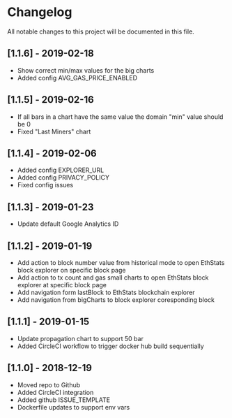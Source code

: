 # Changelog
All notable changes to this project will be documented in this file.

## [1.1.6] - 2019-02-18
- Show correct min/max values for the big charts
- Added config AVG_GAS_PRICE_ENABLED

## [1.1.5] - 2019-02-16
- If all bars in a chart have the same value the domain "min" value should be 0
- Fixed "Last Miners" chart

## [1.1.4] - 2019-02-06
- Added config EXPLORER_URL
- Added config PRIVACY_POLICY
- Fixed config issues

## [1.1.3] - 2019-01-23
- Update default Google Analytics ID

## [1.1.2] - 2019-01-19
- Add action to block number value from historical mode to open EthStats block explorer on specific block page
- Add action to tx count and gas small charts to open EthStats block explorer at specific block page
- Add navigation form lastBlock to EthStats blockchain explorer
- Add navigation from bigCharts to block explorer coresponding block

## [1.1.1] - 2019-01-15
- Update propagation chart to support 50 bar
- Added CircleCI workflow to trigger docker hub build sequentially

## [1.1.0] - 2018-12-19
- Moved repo to Github
- Added CircleCI integration
- Added github ISSUE_TEMPLATE 
- Dockerfile updates to support env vars
